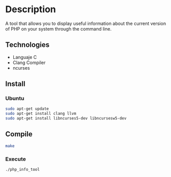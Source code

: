 # Description

A tool that allows you to display useful information about the current version of PHP on your system through the command line.

## Technologies

- Languaje C
- Clang Compiler
- ncurses

## Install

### Ubuntu

```bash
sudo apt-get update
sudo apt-get install clang llvm
sudo apt-get install libncurses5-dev libncursesw5-dev
```

## Compile

```bash
make
```

### Execute

```bash
./php_info_tool
```
